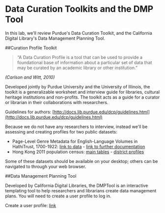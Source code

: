 # Data Curation Toolkits and the DMP Tool

In this lab, we'll review Purdue's Data Curation Toolkit, and the California Digital Library's Data Management Planning Tool.  

##Curation Profile Toolkit

>“A Data Curation Profile is a tool that can be used to provide a foundational base of information about a particular set of data that may be curated by an academic library or other institution.” 

_(Carlson and Witt, 2010)_

Developed jointly by Purdue University and the University of Illinois, the toolkit is a generalizable worksheet and interview guide for libraries, cultural heritage institutions and non-profits. The toolkit acts as a guide for a curator or librarian in their collaborations with researchers. 

Guidelines for authors: [http://docs.lib.purdue.edu/dcp/guidelines.html](http://docs.lib.purdue.edu/dcp/guidelines.html)

Because we do not have any researchers to interview, instead we'll be assessing and creating profiles for two public datasets:

- Page-Level Genre Metadata for English-Language Volumes in HathiTrust, 1700-1922: [link to data](http://figshare.com/articles/Page_Level_Genre_Metadata_for_English_Language_Volumes_in_HathiTrust_1700_1922/1279201) - [link to further documentation](http://figshare.com/articles/Understanding_Genre_in_a_Collection_of_a_Million_Volumes_Interim_Report/1281251)
- Hong Kong 2011 population census: [main tables](http://www.gov.hk/en/theme/psi/datasets/2011cmaintables.htm) - [district profiles](http://www.gov.hk/en/theme/psi/datasets/2011cdistrictprofiles.htm)

Some of these datasets should be available on your desktop; others can be navigated to through your web browser.

##Data Management Planning Tool

Developed by California Digital Libraries, the DMPTool is an interactive templating tool to help researchers and librarians create data management plans.  You will need to create a user profile to log in.

Create a user profile: [link](https://dmptool.org/users/new?institution_id=0)
